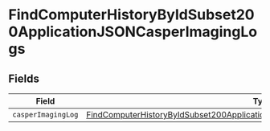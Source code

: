# FindComputerHistoryByIdSubset200ApplicationJSONCasperImagingLogs


## Fields

| Field                                                                                                                                                                                           | Type                                                                                                                                                                                            | Required                                                                                                                                                                                        | Description                                                                                                                                                                                     |
| ----------------------------------------------------------------------------------------------------------------------------------------------------------------------------------------------- | ----------------------------------------------------------------------------------------------------------------------------------------------------------------------------------------------- | ----------------------------------------------------------------------------------------------------------------------------------------------------------------------------------------------- | ----------------------------------------------------------------------------------------------------------------------------------------------------------------------------------------------- |
| `casperImagingLog`                                                                                                                                                                              | [FindComputerHistoryByIdSubset200ApplicationJSONCasperImagingLogsCasperImagingLog](../../models/operations/findcomputerhistorybyidsubset200applicationjsoncasperimaginglogscasperimaginglog.md) | :heavy_minus_sign:                                                                                                                                                                              | N/A                                                                                                                                                                                             |